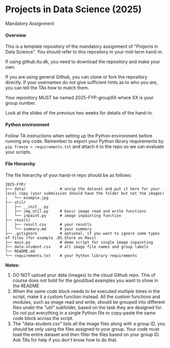 # Projects in Data Science (2025)

Mandatory Assignment



#### Overview

This is a template repository of the mandatory assignment of "Projects in Data Science". You should refer to this repository in your mid-term hand-in.

If using github.itu.dk, you need to download the repository and make your own. 

If you are using general Github, you can clone or fork the repository directly. If your usernames do not give sufficient hints as to who you are, you can tell the TAs how to match them. 

Your repository MUST be named 2025-FYP-groupXX where XX is your group number. 

Look at the slides of the previous two weeks for details of the hand-in. 



#### Python environment

Follow TA instructions when setting up the Python environment before running any code. Remember to export your Python library requirements by `pip freeze > requirements.txt` and attach it to the repo so we can evaluate your scripts.



#### File Hierarchy

The file hierarchy of your hand-in repo should be as follows:

```
2025-FYP/
├── data/               # unzip the dataset and put it here for your local copy (your submission should have the folder but not the images)
│   └── example.jpg
├── util/
│   ├── __init__.py
│   ├── img_util.py     # basic image read and write functions
│   └── inpaint.py      # image inpainting function
├── result/
│   ├── result.csv      # your resutls
│   └── summary.md      # your summary
├── .gitignore          # optional, if you want to ignore some types of files (for example .DS_Store on Macs) 
├── main.py             # demo script for single image inpainting
├── data-student.csv    # all image file names and group labels
└── README.md
└── requirements.txt    # your Python library requirements
```



**Notes:**

1. DO NOT upload your data (images) to the cloud Github repo. This of course does not hold for the good/bad examples you want to show in the README
2. When the same code block needs to be executed multiple times in the script, make it a custom function instead. All the custom functions and modules, such as image read and write, should be grouped into different files under the *"util"* subfolder, based on the task they are designed for. Do not put everything in a single Python file or copy-paste the same code block across the script.
3. The "data-student.csv" lists all the image files along with a group ID, you should be only using the files assigned to your group. Your code must load the entire dataset and then filter the files based on your group ID. Ask TAs for help if you don't know how to do that.







